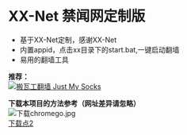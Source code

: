 # XX-Net 禁闻网定制版
* 基于XX-Net定制，感谢XX-Net
* 内置appid，点击xx目录下的start.bat,一键启动翻墙
* 易用的翻墙工具 

<b>推荐：</b><br>
<a href="https://github.com/killgcd/justmysocks/blob/master/README.md"><img src="https://raw.githubusercontent.com/killgcd/justmysocks/master/images/bwgss.jpg" alt="搬瓦工翻墙 Just My Socks"></a>

<b>下载本项目的方法参考（网址差异请忽略）</b><br>
<img src="https://github.com/killgcd/chromego/blob/master/%E4%B8%8B%E8%BD%BDchromego.jpg?raw=true" alt="下载chromego.jpg">
<br><a href="http://45.32.39.221/xxjw.7z">下载点2</a>



